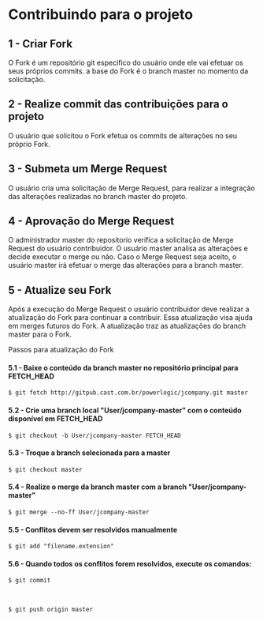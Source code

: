 # Contribuindo para o projeto

## 1 - Criar Fork </br>

 O Fork é um repositório git especifico do usuário onde ele vai efetuar os seus próprios commits.
 a base do Fork é o branch master no momento da solicitação.


## 2 - Realize commit das contribuições para o projeto </br>

 O usuário que solicitou o Fork efetua os commits de alterações no seu próprio Fork.

 
## 3 - Submeta um Merge Request

 O usuário cria uma solicitação de Merge Request, para realizar a integração das alterações realizadas no branch master do projeto.

 
## 4 - Aprovação do Merge Request

 O administrador master do repositorio verifica a solicitação de Merge Request do usuário contribuidor.
 O usuário master analisa as alterações e decide executar o merge ou não.
 Caso o Merge Request seja aceito, o usuário master irá efetuar o merge das alterações para a branch master.
 

## 5 - Atualize seu Fork

  Após a execução do Merge Request o usuário contribuidor deve realizar a atualização do Fork para continuar a contribuir. 
  Essa atualização visa ajuda em merges futuros do Fork. 
  A atualização traz as atualizações do branch master para o Fork.

  Passos para atualização do Fork

####  5.1 - Baixe o conteúdo da branch master no repositório principal para  FETCH_HEAD
    $ git fetch http://gitpub.cast.com.br/powerlogic/jcompany.git master
 

####  5.2 - Crie uma branch local "User/jcompany-master" com o conteúdo disponível em FETCH_HEAD
    $ git checkout -b User/jcompany-master FETCH_HEAD

####  5.3 - Troque a branch selecionada para a master
    $ git checkout master

####  5.4 - Realize o merge da branch master com a branch "User/jcompany-master"
    $ git merge --no-ff User/jcompany-master

####  5.5 - Conflitos devem ser resolvidos manualmente
    $ git add "filename.extension"
    
####  5.6 - Quando todos os conflitos forem resolvidos, execute os comandos:
    $ git commit
</br>

    $ git push origin master